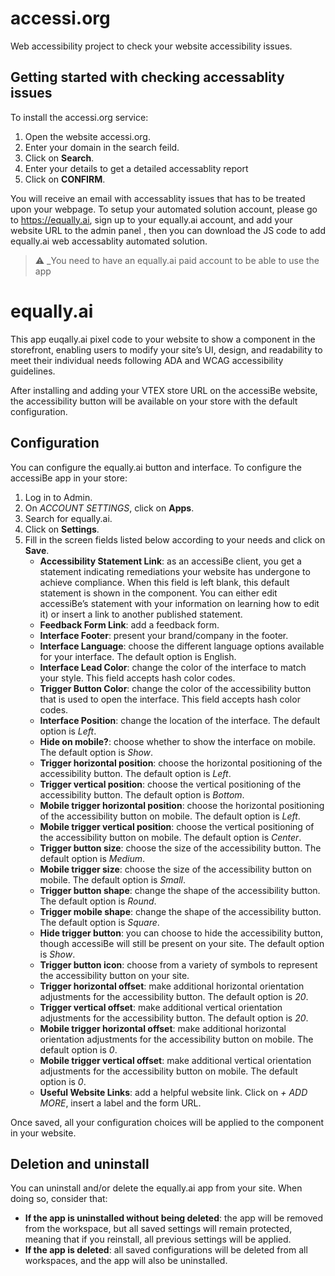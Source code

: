 # accessi.org
Web accessibility project to check your website accessibility issues.


## Getting started with checking accessablity issues

To install the accessi.org service:

1. Open the website accessi.org.
2. Enter your domain in the search feild.
3. Click on **Search**.
4. Enter your details to get a detailed accessablity report
5. Click on **CONFIRM**.


You will receive an email with accessablity issues that has to be treated upon your webpage.
To setup your automated solution account, please go to https://equally.ai, sign up to your equally.ai account, and add your website URL to the admin panel , then you can download the JS code to add equally.ai web accessablity automated solution. 

> ⚠️ _You need to have an equally.ai paid account to be able to use the app

# equally.ai

This app euqally.ai pixel code to your website to show a component in the storefront, enabling users to modify your site’s UI, design, and readability to meet their individual needs following ADA and WCAG accessibility guidelines.

After installing and adding your VTEX store URL on the accessiBe website, the accessibility button will be available on your store with the default configuration.

## Configuration

You can configure the equally.ai button and interface. To configure the accessiBe app in your store:

1. Log in to Admin.
2. On _ACCOUNT SETTINGS_, click on **Apps**.
3. Search for equally.ai.
4. Click on **Settings**.
5. Fill in the screen fields listed below according to your needs and click on **Save**.
   - **Accessibility Statement Link**: as an accessiBe client, you get a statement indicating remediations your website has undergone to achieve compliance. When this field is left blank, this default statement is shown in the component. You can either edit accessiBe’s statement with your information  on learning how to edit it) or insert a link to another published statement.
   - **Feedback Form Link**: add a feedback form.
   - **Interface Footer**: present your brand/company in the footer.
   - **Interface Language**: choose the different language options available for your interface. The default option is English.
   - **Interface Lead Color**: change the color of the interface to match your style. This field accepts hash color codes.
   - **Trigger Button Color**: change the color of the accessibility button that is used to open the interface. This field accepts hash color codes.
   - **Interface Position**: change the location of the interface. The default option is _Left_.
   - **Hide on mobile?**: choose whether to show the interface on mobile. The default option is _Show_.
   - **Trigger horizontal position**: choose the horizontal positioning of the accessibility button. The default option is _Left_.
   - **Trigger vertical position**: choose the vertical positioning of the accessibility button. The default option is _Bottom_.
   - **Mobile trigger horizontal position**: choose the horizontal positioning of the accessibility button on mobile. The default option is _Left_.
   - **Mobile trigger vertical position**: choose the vertical positioning of the accessibility button on mobile. The default option is _Center_.
   - **Trigger button size**: choose the size of the accessibility button. The default option is _Medium_.
   - **Mobile trigger size**: choose the size of the accessibility button on mobile. The default option is _Small_.
   - **Trigger button shape**: change the shape of the accessibility button. The default option is _Round_.
   - **Trigger mobile shape**: change the shape of the accessibility button. The default option is _Square_.
   - **Hide trigger button**: you can choose to hide the accessibility button, though accessiBe will still be present on your site. The default option is _Show_.
   - **Trigger button icon**: choose from a variety of symbols to represent the accessibility button on your site.
   - **Trigger horizontal offset**: make additional horizontal orientation adjustments for the accessibility button. The default option is _20_.
   - **Trigger vertical offset**: make additional vertical orientation adjustments for the accessibility button. The default option is _20_.
   - **Mobile trigger horizontal offset**: make additional horizontal orientation adjustments for the accessibility button on mobile. The default option is _0_.
   - **Mobile trigger vertical offset**: make additional vertical orientation adjustments for the accessibility button on mobile. The default option is _0_.
   - **Useful Website Links**: add a helpful website link. Click on _+ ADD MORE_, insert a label and the form URL.

Once saved, all your configuration choices will be applied to the component in your website.

## Deletion and uninstall

You can uninstall and/or delete the equally.ai app from your site. When doing so, consider that:

- **If the app is uninstalled without being deleted**: the app will be removed from the workspace, but all saved settings will remain protected, meaning that if you reinstall, all previous settings will be applied.
- **If the app is deleted**: all saved configurations will be deleted from all workspaces, and the app will also be uninstalled.




